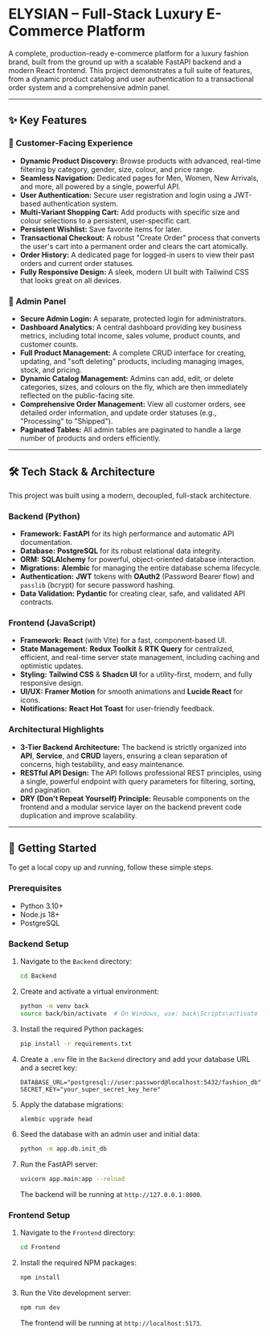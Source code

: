 # ELYSIAN – Full-Stack Luxury E-Commerce Platform


A complete, production-ready e-commerce platform for a luxury fashion brand, built from the ground up with a scalable FastAPI backend and a modern React frontend. This project demonstrates a full suite of features, from a dynamic product catalog and user authentication to a transactional order system and a comprehensive admin panel.

---
## ✨ Key Features

### 🤵 Customer-Facing Experience
* **Dynamic Product Discovery:** Browse products with advanced, real-time filtering by category, gender, size, colour, and price range.
* **Seamless Navigation:** Dedicated pages for Men, Women, New Arrivals, and more, all powered by a single, powerful API.
* **User Authentication:** Secure user registration and login using a JWT-based authentication system.
* **Multi-Variant Shopping Cart:** Add products with specific size and colour selections to a persistent, user-specific cart.
* **Persistent Wishlist:** Save favorite items for later.
* **Transactional Checkout:** A robust "Create Order" process that converts the user's cart into a permanent order and clears the cart atomically.
* **Order History:** A dedicated page for logged-in users to view their past orders and current order statuses.
* **Fully Responsive Design:** A sleek, modern UI built with Tailwind CSS that looks great on all devices.

### 👑 Admin Panel
* **Secure Admin Login:** A separate, protected login for administrators.
* **Dashboard Analytics:** A central dashboard providing key business metrics, including total income, sales volume, product counts, and customer counts.
* **Full Product Management:** A complete CRUD interface for creating, updating, and "soft deleting" products, including managing images, stock, and pricing.
* **Dynamic Catalog Management:** Admins can add, edit, or delete categories, sizes, and colours on the fly, which are then immediately reflected on the public-facing site.
* **Comprehensive Order Management:** View all customer orders, see detailed order information, and update order statuses (e.g., "Processing" to "Shipped").
* **Paginated Tables:** All admin tables are paginated to handle a large number of products and orders efficiently.

---

## 🛠️ Tech Stack & Architecture

This project was built using a modern, decoupled, full-stack architecture.

### **Backend (Python)**
* **Framework:** **FastAPI** for its high performance and automatic API documentation.
* **Database:** **PostgreSQL** for its robust relational data integrity.
* **ORM:** **SQLAlchemy** for powerful, object-oriented database interaction.
* **Migrations:** **Alembic** for managing the entire database schema lifecycle.
* **Authentication:** **JWT** tokens with **OAuth2** (Password Bearer flow) and `passlib` (bcrypt) for secure password hashing.
* **Data Validation:** **Pydantic** for creating clear, safe, and validated API contracts.

### **Frontend (JavaScript)**
* **Framework:** **React** (with Vite) for a fast, component-based UI.
* **State Management:** **Redux Toolkit** & **RTK Query** for centralized, efficient, and real-time server state management, including caching and optimistic updates.
* **Styling:** **Tailwind CSS** & **Shadcn UI** for a utility-first, modern, and fully responsive design.
* **UI/UX:** **Framer Motion** for smooth animations and **Lucide React** for icons.
* **Notifications:** **React Hot Toast** for user-friendly feedback.

### **Architectural Highlights**
* **3-Tier Backend Architecture:** The backend is strictly organized into **API**, **Service**, and **CRUD** layers, ensuring a clean separation of concerns, high testability, and easy maintenance.
* **RESTful API Design:** The API follows professional REST principles, using a single, powerful endpoint with query parameters for filtering, sorting, and pagination.
* **DRY (Don't Repeat Yourself) Principle:** Reusable components on the frontend and a modular service layer on the backend prevent code duplication and improve scalability.

---

## 🚀 Getting Started

To get a local copy up and running, follow these simple steps.

### **Prerequisites**
* Python 3.10+
* Node.js 18+
* PostgreSQL

### **Backend Setup**
1.  Navigate to the `Backend` directory:
    ```sh
    cd Backend
    ```
2.  Create and activate a virtual environment:
    ```sh
    python -m venv back
    source back/bin/activate  # On Windows, use: back\Scripts\activate
    ```
3.  Install the required Python packages:
    ```sh
    pip install -r requirements.txt
    ```
4.  Create a `.env` file in the `Backend` directory and add your database URL and a secret key:
    ```
    DATABASE_URL="postgresql://user:password@localhost:5432/fashion_db"
    SECRET_KEY="your_super_secret_key_here"
    ```
5.  Apply the database migrations:
    ```sh
    alembic upgrade head
    ```
6.  Seed the database with an admin user and initial data:
    ```sh
    python -m app.db.init_db
    ```
7.  Run the FastAPI server:
    ```sh
    uvicorn app.main:app --reload
    ```
    The backend will be running at `http://127.0.0.1:8000`.

### **Frontend Setup**
1.  Navigate to the `Frontend` directory:
    ```sh
    cd Frontend
    ```
2.  Install the required NPM packages:
    ```sh
    npm install
    ```
3.  Run the Vite development server:
    ```sh
    npm run dev
    ```
    The frontend will be running at `http://localhost:5173`.
